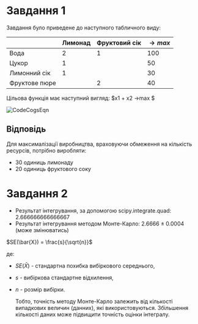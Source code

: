 # Завдання 1
Завдання було приведене до наступного табличного виду:

|                | Лимонад   | Фруктовий сік | $→max$ |
|----------------|-----------|---------------|---------------------|
| Вода           | 2         | 1             | 100                 |
| Цукор          | 1         |               | 50                  |
| Лимонний сік   | 1         |               | 30                  |
| Фруктове пюре  |           | 2             | 40                  |

Цільова функція має наступний вигляд:
$x1 + x2 →max $ 

![CodeCogsEqn](https://github.com/IIchukissII/goit-algo-hw-10/assets/133657307/ae2d6a68-bad8-4ddb-97c7-e2171ef9b10c)



## Відповідь
Для максималізації виробництва, враховуючи обмеження на кількість ресурсів, потрібно виробляти:
- 30 одиниць лимонаду
- 20 одиниць фруктового соку

# Завдання 2

- Результат інтегрування, за допомогою scipy.integrate.quad: 2.666666666666667
- Результат інтегрування методом Монте-Карло: 2.6666 ± 0.0004 (може змінюватись)

$SE(\bar{X}) = \frac{s}{\sqrt{n}}$

де:
- $SE(\bar{X})$ - стандартна похибка вибіркового середнього,
- $s$ - вибіркова стандартне відхилення,
- $n$ - розмір вибірки.

  Тобто, точність методу Монте-Карло залежить від кількості випадкових величин (данних), які використовуються. Збільшення кількості даних може підвищити точність оцінки інтегралу.
